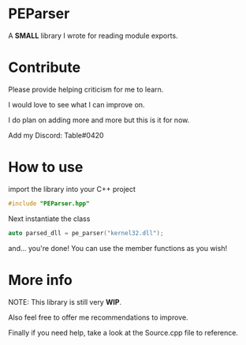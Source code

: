 # PEParser
A **SMALL** library I wrote for reading module exports.

# Contribute
Please provide helping criticism for me to learn. 

I would love to see what I can improve on.

I do plan on adding more and more but this is it for now.

Add my Discord: Table#0420

# How to use
import the library into your C++ project

```c++
#include "PEParser.hpp"
```

Next instantiate the class
```c++
auto parsed_dll = pe_parser("kernel32.dll");
```
and... you're done!
You can use the member functions as you wish!

# More info
NOTE: This library is still very **WIP**.

Also feel free to offer me recommendations to improve.

Finally if you need help, take a look at the Source.cpp file to reference.
